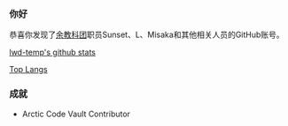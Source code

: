 ### 你好
恭喜你发现了[余教科团](https://github.com/lwd-temp/about-lwd-temp)职员Sunset、L、Misaka和其他相关人员的GitHub账号。

[lwd-temp's github stats](https://github-readme-stats-git-master.lwd-temp.vercel.app/api?username=lwd-temp&show_icons=true)

[Top Langs](https://github-readme-stats-git-master.lwd-temp.vercel.app/api/top-langs/?username=lwd-temp)
### 成就
* Arctic Code Vault Contributor
